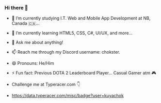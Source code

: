 ### Hi there 👋

- 🔭 I’m currently studying I.T. Web and Mobile App Development at NB, Canada 🇨🇦...
- 🌱 I’m currently learning HTML5, CSS, C#, UI/UX, and more...
- 💬 Ask me about anything!
- 📫 Reach me through my Discord username: chokster.
- 😄 Pronouns: He/Him
- ⚡ Fun fact: Previous DOTA 2 Leaderboard Player... Casual Gamer atm 🎮

- Challenge me at Typeracer.com 👇
- https://data.typeracer.com/misc/badge?user=kuyachok

